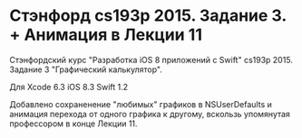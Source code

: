# Стэнфорд cs193p 2015. Задание 3. + Анимация в Лекции 11

Cтэнфордский курс "Разработка iOS 8 приложений с Swift" cs193p 2015. Задание 3 "Графический калькулятор".

Для Xcode 6.3 iOS 8.3 Swift 1.2

Добавлено сохраненение "любимых" графиков в NSUserDefaults и анимация перехода от одного графика к другому, вскользь упомянутая профессором в конце Лекции 11.
